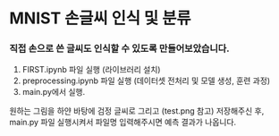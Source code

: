 # MNIST 손글씨 인식 및 분류
### 직접 손으로 쓴 글씨도 인식할 수 있도록 만들어보았습니다.


1. FIRST.ipynb 파일 실행 (라이브러리 설치)
2. preprocessing.ipynb 파일 실행 (데이터셋 전처리 및 모델 생성, 훈련 과정)
3. main.py에서 실행.

원하는 그림을 하얀 바탕에 검정 글씨로 그리고 (test.png 참고) 
저장해주신 후, main.py 파일 실행시켜서 파일명 입력해주시면 예측 결과가 나옵니다.
